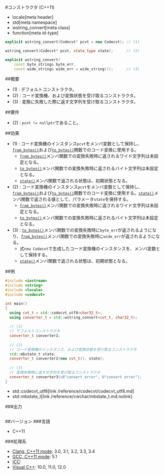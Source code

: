 #コンストラクタ (C++11)
* locale[meta header]
* std[meta namespace]
* wstring_convert[meta class]
* function[meta id-type]

```cpp
explicit wstring_convert(Codecvt* pcvt = new Codecvt); // (1)

wstring_convert(Codecvt* pcvt, state_type state);      // (2)

explicit wstring_convert(
    const byte_string& byte_err,
    const wide_string& wide_err = wide_string());      // (3)
```

##概要
- (1) : デフォルトコンストラクタ。
- (2) : コード変換機、および変換状態を受け取るコンストラクタ。
- (3) : 変換に失敗した際に返す文字列を受け取るコンストラクタ。


##要件
- (2) : `pcvt != nullptr`であること。


##効果
- (1) : コード変換機のインスタンス`pcvt`をメンバ変数として保持し、[`from_bytes()`](./from_bytes.md)および[`to_bytes()`](./to_bytes.md)関数でのコード変換に使用する。
    - [`from_bytes()`](./from_bytes.md)メンバ関数での変換失敗時に返されるワイド文字列は未設定となる。
    - [`to_bytes()`](./to_bytes.md)メンバ関数での変換失敗時に返されるバイト文字列は未設定となる。
    - [`state()`](./state.md)メンバ関数で返される状態は、初期状態となる。
- (2) : コード変換機のインスタンス`pcvt`をメンバ変数として保持し、[`from_bytes()`](./from_bytes.md)および[`to_bytes()`](./to_bytes.md)関数でのコード変換に使用する。[`state()`](./state.md)メンバ関数で返される値として、パラメータ`state`を保持する。
    - [`from_bytes()`](./from_bytes.md)メンバ関数での変換失敗時に返されるワイド文字列は未設定となる。
    - [`to_bytes()`](./to_bytes.md)メンバ関数での変換失敗時に返されるバイト文字列は未設定となる。
- (3) : [`to_bytes()`](./to_bytes.md)メンバ関数での変換失敗時に`byte_err`が返されるようになり、[`from_bytes()`](./from_bytes.md)メンバ関数での変換失敗時に`wide_err`が返されるようになる。
    - 式`new Codecvt`で生成したコード変換機のインスタンスを、メンバ変数として保持する。
    - [`state()`](./state.md)メンバ関数で返される状態は、初期状態となる。


##例
```cpp
#include <iostream>
#include <string>
#include <locale>
#include <codecvt>

int main()
{
  using cvt_t = std::codecvt_utf8<char32_t>;
  using converter_t = std::wstring_convert<cvt_t, char32_t>;
    
  // (1)
  // デフォルトコンストラクタ
  converter_t converter1;
    
  // (2)
  // コード変換機のインスタンス、および変換状態を受け取るコンストラクタ
  std::mbstate_t state;
  converter_t converter2(new cvt_t(), state);
    
  // (3)
  // 変換失敗時に返す文字列を受け取るコンストラクタ
  converter_t converter3(u8"convert error", U"convert error");
}
```
* std::codecvt_utf8[link /reference/codecvt/codecvt_utf8.md]
* std::mbstate_t[link /reference/cwchar/mbstate_t.md.nolink]

###出力
```
```


##バージョン
###言語
- C++11

###処理系
- [Clang, C++11 mode](/implementation.md#clang): 3.0, 3.1, 3.2, 3.3, 3.4
- [GCC, C++11 mode](/implementation.md#gcc): 5.1
- [ICC](/implementation.md#icc):
- [Visual C++](/implementation.md#visual_cpp): 10.0, 11.0, 12.0


